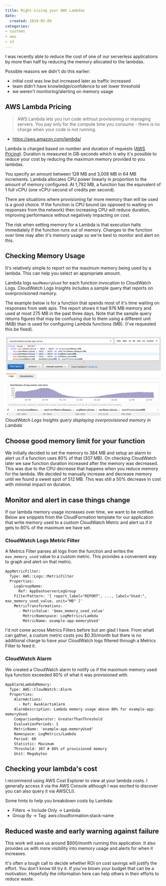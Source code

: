 ```yaml
---
title: Right-sizing your AWS Lambdas
date:
  created: 2019-05-09
categories:
- systems
- aws
- s3
---
```


I was recently able to reduce the cost of one of our serverless applications
by more than half by reducing the memory allocated to the lambdas.

Possible reasons we didn't do this earlier:
- initial cost was low but increased later as traffic increased
- team didn't have knowledge/confidence to set lower threshold
- we weren't monitoring/alerting on memory usage


## AWS Lambda Pricing

> AWS Lambda lets you run code without provisioning or managing servers. You pay only for the compute time you consume - there is no charge when your code is not running.
- https://aws.amazon.com/lambda/

Lambda is charged based on number and duration of requests ([AWS
Pricing][pricing]).  Duration is measured in GB-seconds which is why it's
possible to reduce your cost by reducing the maximum memory provided to you
lambdas.

You specify an amount between 128 MB and 3,008 MB in 64 MB increments. Lambda
allocates CPU power linearly in proportion to the amount of memory configured.
At 1,792 MB, a function has the equivalent of 1 full vCPU (one vCPU-second of
credits per second).

There are situations where provisioning far more memory than will be used is a
good choice. If the function is CPU bound (as opposed to waiting on responses
from the network) then increasing CPU will reduce duration, improving
performance without negatively impacting on cost.

The risk when setting memory for a Lambda is that execution halts immediately
if the function runs out of memory. Changes to the function over time may alter
it's memory usage so we're best to monitor and alert on this.


## Checking Memory Usage

It's relatively simple to report on the maximum memory being used by
a lambda. This can help you select an appropriate amount.

Lambda logs `maxMemoryUsed` for each function invocation to CloudWatch Logs.
CloudWatch Logs Insights includes a sample query that reports on overprovisioned
memory.

The example below is for a function that spends most of it's time waiting
on responses from web apis. The report shows it had 976 MB memory and used
at most 275 MB in the past three days. Note that the sample query returns
figures that may be confusing due to them using a different unit (MiB) than is
used for configuring Lambda functions (MB). (I've requested this be fixed).


![CloudWatch Logs Insights query displaying overprovisioned memory in Lambda](../images/cloudwatch-logs-insights-lambda-overprovisioned.png)
*CloudWatch Logs Insights query displaying overprovisioned memory in Lambda*


## Choose good memory limit for your function

We initially decided to set the memory to 384 MB and setup an alarm to alert us
if a function uses 80% of that (307 MB). On checking CloudWatch later we saw
function duration increased after the memory was decreased. This was due to the
CPU decrease that happens when you reduce memory for the lambda. We decided to
manually increase and decrease memory until we found a sweet spot of 512 MB.
This was still a 50% decrease in cost with minimal impact on duration.


## Monitor and alert in case things change

If our lambda memory usage increases over time, we want to be notified.
Below are snippets from the CloudFormation template for our application
that write memory used to a custom CloudWatch Metric and alert us if it
gets to 80% of the maximum we have set.


### CloudWatch Logs Metric Filter

A Metrics Filter parses all logs from the function and writes the
`max_memory_used` value to a custom metric. This provides a convenient
way to graph and alert on that metric.

```
AppMetricFilter:
  Type: AWS::Logs::MetricFilter
  Properties:
    LogGroupName:
      Ref: AppDashserverLogGroup
    FilterPattern: '[ report_label="REPORT", ..., label="Used:", max_memory_used_value, unit="MB" ]'
    MetricTransformations:
      - MetricValue: '$max_memory_used_value'
        MetricNamespace: LogMetrics/Lambda
        MetricName: example-app-memoryUsed'
```

I'd not come across Metrics Filters before but am glad I have. From
whatI can gather, a custom metric costs you $0.30/month but there is no
additional charge to have your CloudWatch logs filtered through a
Metrics Filter to feed it.


### CloudWatch Alarm

We created a CloudWatch alarm to notify us if the maximum memory used bya function exceeded 80% of what it was provisioned with.

```
AppAlarmLambdaMemory:
  Type: AWS::CloudWatch::Alarm
  Properties:
    AlarmActions:
      - Ref: AwsAlertsAlarm
    AlarmDescription: Lambda memory usage above 80% for example-app-memoryUsed
    ComparisonOperator: GreaterThanThreshold
    EvaluationPeriods: 1
    MetricName: 'example-app-memoryUsed'
    Namespace: LogMetrics/Lambda
    Period: 60
    Statistic: Maximum
    Threshold: 307 # 80% of provisioned memory
    Unit: Megabytes
```


## Checking your lambda's cost

I recommend using AWS Cost Explorer to view at your lambda costs. I generally
access it via the AWS Console although I was excited to discover you can also
query it via AWSCLI).

Some hints to help you breakdown costs by Lambda:

- Filters -> Include Only -> Lambda
- Group By -> Tag: aws:cloudformation:stack-name


## Reduced waste and early warning against failure

This work will save us around $600/month running this application. It also
provides us with more visibility into memory usage and alerts for when it
increases.

It's often a tough call to decide whether ROI on cost savings will justify the
effort. You don't know till try it. If you've blown your budget that can be a
motivation. Hopefully the information here can help others in their efforts to
reduce waste.


[Pricing]: https://aws.amazon.com/lambda/pricing/
